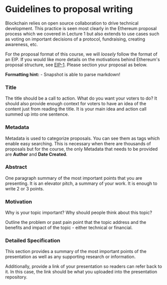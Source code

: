 # Guidelines to proposal writing

Blockchain relies on open source collaboration to drive technical development. This practice is seen most clearly in the Ethereum proposal process which we covered in Lecture 1 but also extends to use cases such as voting on important decisions of a protocol, fundraising, creating awareness, etc.

For the proposal format of this course, we will *loosely* follow the format of an EIP. If you would like more details on the motivations behind Ethereum's proposal structure, see [EIP-1](https://eips.ethereum.org/EIPS/eip-1). Please section your proposal as below.

**Formatting hint:** - Snapshot is able to parse markdown!

### Title
The title should be a call to action. What do you want your voters to do? It should also provide enough context for voters to have an idea of the content just from reading the title. It is your main idea and action call summed up into one sentence.

### Metadata
Metadata is used to categorize proposals. You can see them as tags which enable easy searching. This is necessary when there are thousands of proposals but for the course, the only Metadata that needs to be provided are **Author** and **Date Created**.

### Abstract
One paragraph summary of the most important points that you are presenting. It is an elevator pitch, a summary of your work. It is enough to write 2 or 3 points.

### Motivation
Why is your topic important? Why should people think about this topic?

Outline the problem or past pain point that the topic address and the benefits and impact of the topic - either technical or financial.

### Detailed Specification
This section provides a summary of the most important points of the presentation as well as any supporting research or information.

Additionally, provide a link of your presentation so readers can refer back to it. In this case, the link should be what you uploaded into the presentation repository. 

